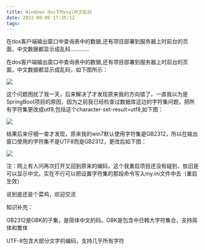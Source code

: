 ```yaml
---
title: Windows dos下Mysql中文乱码
date: 2022-08-06 17:35:12
tags:
---
```

在dos客户端输出窗口中查询表中的数据,还有项目部署到服务器上时前台的页面，中文数据都显示成乱码…………

<!-- more -->
在dos客户端输出窗口中查询表中的数据,还有项目部署到服务器上时前台的页面，中文数据都显示成乱码，如下图所示：

![](https://raw.githubusercontent.com/YuanZhou314/PicRepo/main/imgs/20220806173201.png)

 

这个问题困扰了我一天，后来解决了才发现原来我的方向错了，一直我以为是SpringBoot项目的原因，因为之前我已经检查过数据库这边的字符集问题，把所有字符集更改成utf8,包括这个character-set-result=utf8,如下图：

![](https://raw.githubusercontent.com/YuanZhou314/PicRepo/main/imgs/20220806173640.png)

结果后来仔细一查才发现，原来我的win7默认使用字符集是GB2312，所以在输出窗口使用的字符集不是UTF8而是GB2312，更改后如下图：

![](https://raw.githubusercontent.com/YuanZhou314/PicRepo/main/imgs/20220806173708.png)

注：网上有人问再次打开又回到原来的编码，这个我重启项目还没有碰到，依旧是可以显示中文。实在不行可以把设置字符集的那段命令写入my.ini文件中去（重启生效）

说到底还是个菜鸡，欢迎交流

 

知识补充：

GB2312是GBK的子集，是简体中文的码。GBK是包含中日韩大字符集合，支持简体和繁体

UTF-8包含大部分文字的编码，支持几乎所有字符

